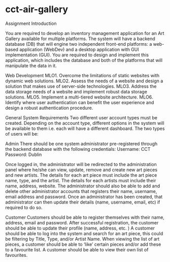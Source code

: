 # cct-air-gallery

Assignment Introduction

You are required to develop an inventory management application for an Art Gallery available for multiple platforms. The system will have a backend database (DB) that will engine two independent front-end platforms: a web-based application (WebDev) and a desktop application with GUI implementation (GUI). You are required to design and implement this application, which includes the database and both of the platforms that will manipulate the data in it.

Web Development
MLO1. Overcome the limitations of static websites with dynamic web solutions.
MLO2. Assess the needs of a website and design a solution that makes use of server-side technologies.
MLO3. Address the data storage needs of a website and implement robust data storage solutions.
MLO5. Implement a multi-tiered website architecture.
MLO6. Identify where user authentication can benefit the user experience and design a robust authentication procedure.

General System Requirements
Two different user account types must be created. Depending on the account type, different options in the system will be available to them i.e. each will have a different dashboard. The two types of users will be:


Admin
There should be one system administrator pre-registered through the backend database with the following credentials:
        Username: CCT
        Password: Dublin

Once logged in, the administrator will be redirected to the administration panel where he/she can view, update, remove and create new art pieces and new artists.
The details for each art piece must include the art piece name, type, and the artist.
The details for each artists must include their name, address, website.
The administrator should also be able to add and delete other administrator accounts that registers their name, username, email address and password.
Once an administrator has been created, that administrator can then update their  details (name, username, email, etc) if required to do so.

Customer
Customers should be able to register themselves with their name, address, email and password.
After successful registration, the customer should be able to update their profile (name, address, etc. )
A customer should be able to log into the system and search for an art piece, this could be filtering by Title, Type, and/or Artist Name.
When viewing the list of art pieces, a customer should be able to ‘like’ certain pieces and/or add these to a favourite list. A customer should be able to view their own list of favourites.
